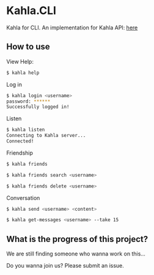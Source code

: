 # Kahla.CLI
Kahla for CLI. An implementation for Kahla API: [here](https://wiki.aiursoft.com/ReadDoc/Kahla/What%20is%20Kahla.md)

## How to use

View Help:

```bash
$ kahla help
```

Log in

```bash
$ kahla login <username>
password: ******
Successfully logged in!
```

Listen

```bash
$ kahla listen
Connecting to Kahla server...
Connected!
```

Friendship

```bash
$ kahla friends
```

```bash
$ kahla friends search <username>
```

```bash
$ kahla friends delete <username>
```

Conversation

```bash
$ kahla send <username> <content>
```

```bash
$ kahla get-messages <username> --take 15
```

## What is the progress of this project?

We are still finding someone who wanna work on this...

Do you wanna join us? Please submit an issue.
